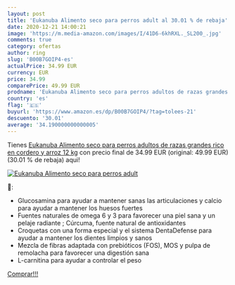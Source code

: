 ```yaml
---
layout: post
title: 'Eukanuba Alimento seco para perros adult al 30.01 % de rebaja'
date: 2020-12-21 14:00:21
image: 'https://m.media-amazon.com/images/I/41D6-6khRXL._SL200_.jpg'
comments: true
category: ofertas
author: ring
slug: 'B00B7GOIP4-es'
actualPrice: 34.99 EUR
currency: EUR
price: 34.99
comparePrice: 49.99 EUR
prodname: 'Eukanuba Alimento seco para perros adultos de razas grandes  rico en cordero y arroz  12 kg'
country: 'es'
flag: '🇪🇸'
buyurl: 'https://www.amazon.es/dp/B00B7GOIP4/?tag=tolees-21'
descuento: '30.01'
average: '34.190000000000005'
---
```


Tienes [Eukanuba Alimento seco para perros adultos de razas grandes  rico en cordero y arroz  12 kg](https://www.amazon.es/dp/B00B7GOIP4/?tag=tolees-21) con precio final de  34.99 EUR (original: 49.99 EUR) (30.01 %  de rebaja) aqui!

[![Eukanuba Alimento seco para perros adult](https://m.media-amazon.com/images/I/41D6-6khRXL._SL200_.jpg)](https://www.amazon.es/dp/B00B7GOIP4/?tag=tolees-21)

🔎:

- Glucosamina para ayudar a mantener sanas las articulaciones y calcio para ayudar a mantener los huesos fuertes
- Fuentes naturales de omega 6 y 3 para favorecer una piel sana y un pelaje radiante ; Cúrcuma, fuente natural de antioxidantes
- Croquetas con una forma especial y el sistema DentaDefense para ayudar a mantener los dientes limpios y sanos
- Mezcla de fibras adaptada con prebióticos (FOS), MOS y pulpa de remolacha para favorecer una digestión sana
- L-carnitina para ayudar a controlar el peso

[Comprar!!!](https://www.amazon.es/dp/B00B7GOIP4/?tag=tolees-21)
